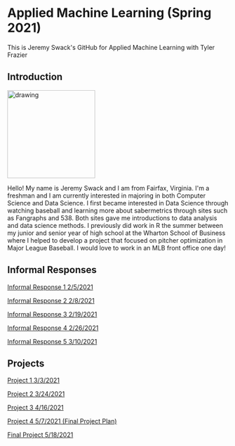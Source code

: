 # Applied Machine Learning (Spring 2021)

This is Jeremy Swack's GitHub for Applied Machine Learning with Tyler Frazier

## Introduction

<img src="Jeremy_Github.jpg" alt="drawing" width="200"/>

Hello! My name is Jeremy Swack and I am from Fairfax, Virginia. I'm a freshman and I am currently interested in majoring in both Computer Science and Data Science. I first became interested in Data Science through watching baseball and learning more about sabermetrics through sites such as Fangraphs and 538. Both sites gave me introductions to data analysis and data science methods. I previously did work in R the summer between my junior and senior year of high school at the Wharton School of Business where I helped to develop a project that focused on pitcher optimization in Major League Baseball. I would love to work in an MLB front office one day!

## Informal Responses

[Informal Response 1 2/5/2021](informal_response_1.md)

[Informal Response 2 2/8/2021](informal_response_2.md)

[Informal Response 3 2/19/2021](informal_response_3.md)

[Informal Response 4 2/26/2021](informal_response_4.md)

[Informal Response 5 3/10/2021](informal_response_5.md)

## Projects

[Project 1 3/3/2021](project_1.md)

[Project 2 3/24/2021](project_2.md)

[Project 3 4/16/2021](project_3.md)

[Project 4 5/7/2021 (Final Project Plan)](project_4.md)

[Final Project 5/18/2021](final_project_5.md)
